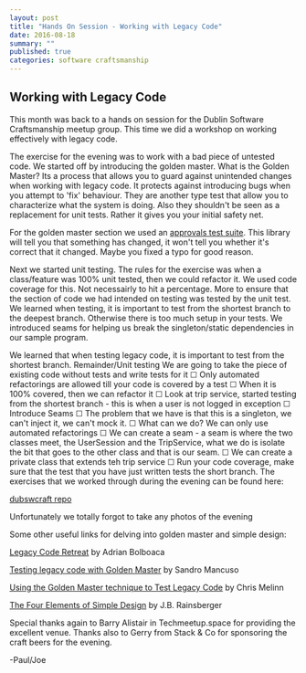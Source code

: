 ```yaml
---
layout: post
title: "Hands On Session - Working with Legacy Code"
date: 2016-08-18 
summary: ""
published: true
categories: software craftsmanship
---
```

## Working with Legacy Code

This month was back to a hands on session for the Dublin Software Craftsmanship meetup group. This time we did a workshop on working effectively with legacy code. 

The exercise for the evening was to work with a bad piece of untested code. We started off by introducing the golden master. What is the Golden Master? 
Its a process that allows you to guard against unintended changes when working with legacy code. It protects against introducing bugs when you attempt to 'fix' behaviour.
They are another type test that allow you to characterize what the system is doing. Also they shouldn't be seen as a replacement for unit tests. Rather it gives you your initial safety net. 

For the golden master section we used an [approvals test suite](http://approvaltests.sourceforge.net/). This library will tell you that something has changed, it won't tell you whether it's correct that it changed. Maybe you fixed a typo for good reason. 

Next we started unit testing. The rules for the exercise was when a class/feature was 100% unit tested, then we could refactor it. 
We used code coverage for this. Not necessairly to hit a percentage. More to ensure that the section of code we had intended on testing was tested by the unit test. 
We learned when testing, it is important to test from the shortest branch to the deepest branch. Otherwise there is too much setup in your tests.
We introduced seams for helping us break the singleton/static dependencies in our sample program.

We learned that when testing legacy code, it is important to test from the shortest branch.
Remainder/Unit testing
 We are going to take the piece of existing code without tests and write tests for it
   ☐ Only automated refactorings are allowed till your code is covered by a test
   ☐ When it is 100% covered, then we can refactor it
   ☐ Look at trip service, started testing from the shortest branch - this is when a user is not logged in exception
 ☐ Introduce Seams
   ☐ The problem that we have is that this is a singleton, we can't inject it, we can't mock it.
   ☐ What can we do? We can only use automated refactorings
   ☐ We can create a seam - a seam is where the two classes meet, the UserSession and the TripService, what we do is isolate the bit that goes to the other class and that is our seam.
   ☐ We can create a private class that extends teh trip service
 ☐ Run your code coverage, make sure that the test that you have just written tests the short branch.
The exercises that we worked through during the evening can be found here:

[dubswcraft repo](https://github.com/dubswcraft/handson-legacy)
 
Unfortunately we totally forgot to take any photos of the evening

Some other useful links for delving into golden master and simple design:

[Legacy Code Retreat](http://blog.adrianbolboaca.ro/2014/04/legacy-coderetreat/) by Adrian Bolboaca

[Testing legacy code with Golden Master](http://craftedsw.blogspot.ie/2012/11/testing-legacy-code-with-golden-master.html) by Sandro Mancuso
 
[Using the Golden Master technique to Test Legacy Code](https://chrismelinn.wordpress.com/2013/04/12/using-the-golden-master-technique-to-test-legacy-code/) by Chris Melinn

[The Four Elements of Simple Design](http://blog.jbrains.ca/permalink/the-four-elements-of-simple-design) by J.B. Rainsberger
 
Special thanks again to Barry Alistair in Techmeetup.space for providing the excellent venue. Thanks also to Gerry from Stack & Co for sponsoring the craft beers for the evening.
 
-Paul/Joe
